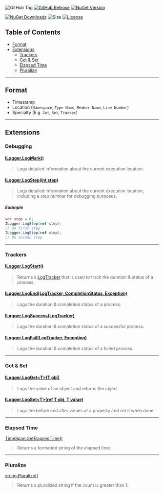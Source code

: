 ![GitHub Tag](https://img.shields.io/github/v/tag/TJC-Tools/TJC.Logging) [![GitHub Release](https://img.shields.io/github/v/release/TJC-Tools/TJC.Logging)](https://github.com/TJC-Tools/TJC.Logging/releases/latest) [![NuGet Version](https://img.shields.io/nuget/v/TJC.Logging)](https://www.nuget.org/packages/TJC.Logging)

[![NuGet Downloads](https://img.shields.io/nuget/dt/TJC.Logging)](https://www.nuget.org/packages/TJC.Logging) ![Size](https://img.shields.io/github/repo-size/TJC-Tools/TJC.Logging) [![License](https://img.shields.io/github/license/TJC-Tools/TJC.Logging.svg)](LICENSE)

## Table of Contents
- [Format](#format)
- [Extensions](#extensions)
  - [Trackers](#trackers)
  - [Get & Set](#get--set)
  - [Elapsed Time](#elapsed-time)
  - [Pluralize](#pluralize)

---

## Format
- Timestamp
- Location (`Namespace`, `Type Name`, `Member Name`, `Line Number`)
- Specialty (E.g. `Get`, `Set`, `Tracker`)

---
## Extensions

### Debugging

#### [ILogger.LogMark()](TJC.Logging/Extensions/LogMarkExtension.cs)
> Logs detailed information about the current execution location.

#### [ILogger.LogStep(int step)](TJC.Logging/Extensions/LogStepExtension.cs)
> Logs detailed information about the current execution location, including a step number for debugging purposes.
##### Example
```csharp
var step = 0; 
ILogger.LogStep(ref step);
// Do first step
ILogger.LogStep(ref step);
// Do second step
```

---
### Trackers

#### [ILogger.LogStart()](TJC.Logging/Extensions/Specialty/LogTrackerExtensions.cs)
> Returns a [LogTracker](TJC.Logging/Trackers/LogTracker.cs) that is used to track the duration & status of a process.

#### [ILogger.LogEnd(LogTracker, CompletionStatus, Exception)](TJC.Logging/Extensions/Specialty/LogTrackerExtensions.cs)
> Logs the duration & completion status of a process.

#### [ILogger.LogSuccess(LogTracker)](TJC.Logging/Extensions/Specialty/LogTrackerExtensions.cs)
> Logs the duration & completion status of a successful process.

#### [ILogger.LogFail(LogTracker, Exception)](TJC.Logging/Extensions/Specialty/LogTrackerExtensions.cs)
> Logs the duration & completion status of a failed process.

---
### Get & Set

#### [ILogger.LogGet\<T\>(T obj)](TJC.Logging/Extensions/Specialty/LogGetExtension.cs)
> Logs the value of an object and returns the object.

#### [ILogger.LogSet\<T\>(ref T obj, T value)](TJC.Logging/Extensions/Specialty/LogSetExtension.cs)
> Logs the before and after values of a property and set it when done.

---
### Elapsed Time
[TimeSpan.GetElapsedTime()](TJC.Logging\Extensions\ElapsedTime\ElapsedTimeExtensions.cs)
> Returns a formatted string of the elapsed time.

---
### Pluralize
[string.Pluralize()](TJC.Logging\Extensions\Pluralize\PluralizeExtensions.cs)
> Returns a pluralized string if the count is greater than 1.
